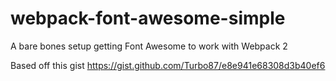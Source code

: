 # webpack-font-awesome-simple
A bare bones setup getting Font Awesome to work with Webpack 2

Based off this gist https://gist.github.com/Turbo87/e8e941e68308d3b40ef6
